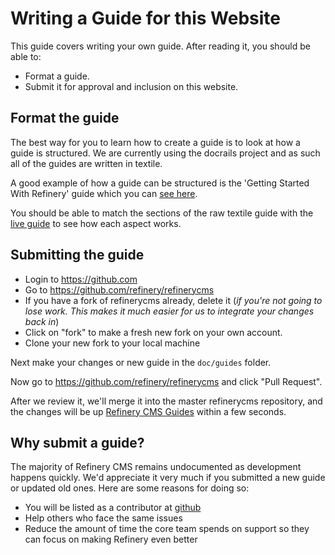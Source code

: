 # Writing a Guide for this Website

This guide covers writing your own guide. After reading it, you should be able to:

* Format a guide.
* Submit it for approval and inclusion on this website.

## Format the guide

The best way for you to learn how to create a guide is to look at how a guide is structured. We are currently using the docrails project and as such all of the guides are written in textile.

A good example of how a guide can be structured is the 'Getting Started With Refinery' guide which you can [see
here](https://raw.github.com/refinery/refinerycms/master/doc/guides/1%20-%20Getting%20Started/2%20-%20Getting%20Started.md).

You should be able to match the sections of the raw textile guide with the [live guide](/guides/getting-started/) to see how each aspect works.

## Submitting the guide

* Login to <https://github.com>
* Go to <https://github.com/refinery/refinerycms>
* If you have a fork of refinerycms already, delete it (*if you're not going to lose work. This makes it much easier for us to integrate your changes back in*)
* Click on "fork" to make a fresh new fork on your own account.
* Clone your new fork to your local machine

Next make your changes or new guide in the `doc/guides` folder.

Now go to <https://github.com/refinery/refinerycms> and click "Pull Request".

After we review it, we'll merge it into the master refinerycms repository, and the changes will be up [Refinery CMS Guides](https://www.refinerycms.com/guides) within a few seconds.

## Why submit a guide?

The majority of Refinery CMS remains undocumented as development happens quickly. We'd appreciate it very much if you submitted a new guide or updated old ones. Here are some reasons for doing so:

* You will be listed as a contributor at [github](https://github.com/refinery/refinerycms/contributors)
* Help others who face the same issues
* Reduce the amount of time the core team spends on support so they can focus on making Refinery even better
